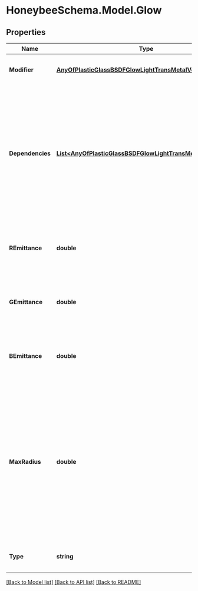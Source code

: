 
# HoneybeeSchema.Model.Glow

## Properties

Name | Type | Description | Notes
------------ | ------------- | ------------- | -------------
**Modifier** | [**AnyOfPlasticGlassBSDFGlowLightTransMetalVoidMirror**](AnyOfPlasticGlassBSDFGlowLightTransMetalVoidMirror.md) | Material modifier (default: Void). | [optional] 
**Dependencies** | [**List&lt;AnyOfPlasticGlassBSDFGlowLightTransMetalVoidMirror&gt;**](AnyOfPlasticGlassBSDFGlowLightTransMetalVoidMirror.md) | List of modifiers that this modifier depends on. This argument is only useful for defining advanced modifiers where the modifier is defined based on other modifiers (default: None). | [optional] 
**REmittance** | **double** | A value between 0 and 1 for the red channel of the modifier (default: 0). | [optional] [default to 0.0D]
**GEmittance** | **double** | A value between 0 and 1 for the green channel of the modifier (default: 0). | [optional] [default to 0.0D]
**BEmittance** | **double** | A value between 0 and 1 for the blue channel of the modifier (default: 0). | [optional] [default to 0.0D]
**MaxRadius** | **double** | Maximum radius for shadow testing (default: 0). Surfaces with zero will never be tested for zero, although it may participate in interreflection calculation. Negative values will never contribute to scene illumination. | [optional] [default to 0D]
**Type** | **string** |  | [optional] [readonly] [default to "glow"]

[[Back to Model list]](../README.md#documentation-for-models)
[[Back to API list]](../README.md#documentation-for-api-endpoints)
[[Back to README]](../README.md)

